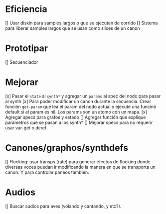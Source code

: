 # Eficiencia
[] Usar diskin para samples largos o que se ejecutan de corrido
[] Sistema para liberar samples largos que se usan como slices de un canon

# Prototipar
[] Secuenciador

# Mejorar
[x] Pasar el `state` al `synth*` y agregar un `params` al spec del nodo para pasar al synth
[x] Para poder modificar un canon durante la secuencia. Crear función `get-param` que lea el param del nodo actual o ejecute una funcinó default si el param es nil. Los params son un atomo con un mapa.
[x] Agregar specs para grafos y estado
[] Agregar función que explique parametros que se pasan a los synth*
[] Mejorar specs para no requerir usar var-get o deref

# Canones/graphos/synthdefs
[] Flocking: usar transps (rate) para generar efectos de flocking donde diversas voces puedan ir modificando la manera en que se transporta un canon. Y para controlar paneos también.


# Audios
[] Buscar audios para aves (volando y cantando, y etc?).
